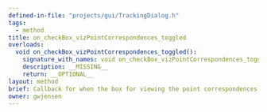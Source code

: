 ```yaml
---
defined-in-file: "projects/gui/TrackingDialog.h"
tags:
  - method
title: on_checkBox_vizPointCorrespondences_toggled
overloads:
  void on_checkBox_vizPointCorrespondences_toggled():
    signature_with_names: void on_checkBox_vizPointCorrespondences_toggled()
    description: __MISSING__
    return: __OPTIONAL__
layout: method
brief: Callback for when the box for viewing the point correspondences is toggled. This is more for debug than anything else.
owner: gwjensen
---
```

